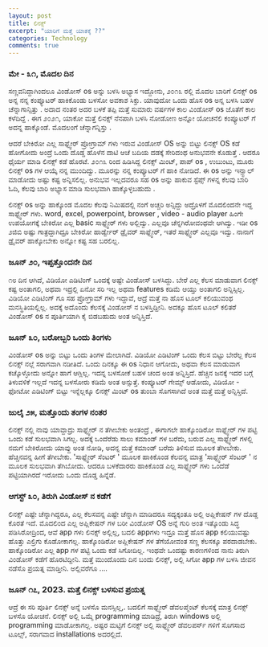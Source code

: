 ```yaml
---
layout: post
title: ಲಿನಕ್ಸ್
excerpt: "ಯಾರಿಗೆ ಮತ್ತೆ ಯಾತಕ್ಕೆ ??"
categories: Technology
comments: true
---
```


### **ಮೇ - ೩೧, ಮೊದಲ ದಿನ** <br>
<p> ಸಣ್ಣವನಿದ್ದಾಗಿಂದಲೂ ವಿಂಡೋಸ್ os ಅನ್ನು  ಬಳಸಿ ಅಭ್ಯಾಸ ಇದ್ದೋನು, ೨೦೧೩ ರಲ್ಲಿ ಮೊದಲ ಬಾರಿಗೆ ಲಿನಕ್ಸ್ os  ಅನ್ನ ನನ್ನ ಕಂಪ್ಯೂಟರ್ ಹಾಕಿಕೊಂಡು ಬಳಸೋ ಅವಕಾಶ ಸಿಕ್ತು. ಯಾವುದೋ ಒಂದು ಹೊಸ os ಅನ್ನ ಬಳಸಿ ಬಹಳ ಚೆನ್ನಾಗಾನ್ಸಿತ್ತು  . ಅದಾದ ನಂತರ ಅದರ ಬಳಕೆ ತಪ್ಪಿ ಮತ್ತೆ ಸುಮಾರು ವರ್ಷಗಳ ಕಾಲ ವಿಂಡೋಸ್ os ಜೊತೆಗೆ ಕಾಲ ಕಳೆದಿದ್ದೆ . ಈಗ ೨೦೨೧, ಯಾಕೋ ಮತ್ತೆ ಲಿನಕ್ಸ್ ನೆನಪಾಗಿ ಬಳಸಿ ನೋಡೋಣ ಅನ್ನೋ ಯೋಚನೆಲಿ ಕಂಪ್ಯೂಟರ್ ಗೆ ಅದನ್ನ ಹಾಕ್ಕೊಂಡೆ. ಮೊದಲಂಗೆ ಚೆನ್ನಾಗನ್ನಿಸ್ತು . </p>

<p>
ಆದರೆ ಬೇಕಿರೋ ಎಲ್ಲ ಸಾಫ್ಟ್ವೇರ್ ಪ್ರೋಗ್ರಾಮ್ ಗಳು ಇರುವ ವಿಂಡೋಸ್ OS   ಅನ್ನು ಬಿಟ್ಟು ಲಿನಕ್ಸ್ OS  ಕಡೆ ಹೋಗೋದು ಅಂದ್ರೆ ಒಂದು ದೊಡ್ಡ ಹೊಳೆನ ದಾಟಿ ಆಚೆ ಬದಿಯ ದಡಕ್ಕೆ ಸೇರಿದಂಥ ಅನುಭವನೇ ಕೊಡುತ್ತೆ . ಆದರೂ ಧೈರ್ಯ ಮಾಡಿ ಲಿನಕ್ಸ್ ಕಡೆ ಹೊರಟೆ. 
೨೦೧೩ ರಿಂದ ಹಿಡಿಸಿದ್ದ ಲಿನಕ್ಸ್ ಮಿಂಟ್, ಪಾಪ್ os , ಉಬುಂಟು, ಮೂರು ಲಿನಕ್ಸ್ os ಗಳ ಆಯ್ಕೆ ನನ್ನ ಮುಂದಿದ್ವು. ಮೂರನ್ನು ನನ್ನ ಕಂಪ್ಯೂಟರ್ ಗೆ ಹಾಕಿ ನೋಡಿದೆ. ಈ os ಅನ್ನು ಇನ್ಸ್ಟಾಲ್ ಮಾಡೋದು ಅಷ್ಟು ಕಷ್ಟ ಅನ್ನಿಸಲಿಲ್ಲ. ಅನುಭವ ಇಲ್ಲದವರೂ ಸಹ os ಅನ್ನು ಹಾಕುವ ಸ್ಟೆಪ್ಸ್ ಗಳನ್ನ ಕೆಲವು ಬಾರಿ ಓದಿ, ಕೆಲವು ಬಾರಿ ಅಭ್ಯಾಸ ಮಾಡಿ ಸುಲಭವಾಗಿ ಹಾಕ್ಕೊಳ್ಳಬಹುದು . 
</p>

<p>ಲಿನಕ್ಸ್ os ಅನ್ನು ಹಾಕ್ಕೊಂಡ ಮೊದಲ ಕೆಲವು ನಿಮಿಷದಲ್ಲಿ ನಂಗೆ ಅಚ್ಚರಿ ಅನ್ಸಿದ್ದು ಅದ್ರೊಳಗೆ ಮೊದಲಿಂದನೇ ಇದ್ದ ಸಾಫ್ಟ್ವೇರ್ ಗಳು. word, excel, powerpoint, browser , video - audio player ಹಿಂಗೇ ಉಪಯೋಗಕ್ಕೆ ಬೇಕಿರೋ ಎಲ್ಲ basic ಸಾಫ್ಟ್ವೇರ್ ಗಳು ಅಲ್ಲಿದ್ವು. ಎಲ್ಲವೂ ಚೆನ್ನಗಿರೋವಂಥವೇ ಆಗಿದ್ವು. ಇಡೀ os ೨ಜಿಬಿ ಅಷ್ಟು ಗಾತ್ರದ್ದಾಗಿದ್ರೂ ಬೇಕಿರೋ ಹಾರ್ಡ್ವೇರ್ ಡ್ರೈವರ್ ಸಾಫ್ಟ್ವೇರ್, ಇತರೆ ಸಾಫ್ಟ್ವೇರ್ ಎಲ್ಲವೂ ಇದ್ವು. ನಾನಾಗೆ ಡ್ರೈವರ್ ಹಾಕ್ಕೋಬೇಕು ಅನ್ನೋ ಕಷ್ಟ ಸಹ ಬರಲಿಲ್ಲ. 
</p>

### **ಜೂನ್ ೨೦, ಇಪ್ಪತ್ತೊಂದನೇ ದಿನ** <br>
<p> ೧೮ ದಿನ ಆಗಿದೆ, ವಿಡಿಯೋ ಎಡಿಟಿಂಗ್ ಒಂದಕ್ಕೆ ಅಷ್ಟೇ ವಿಂಡೋಸ್ ಬಳಸಿದ್ದು. ಬೇರೆ ಎಲ್ಲ ಕೆಲಸ ಮಾಡುವಾಗ ಲಿನಕ್ಸ್ ಕಷ್ಟ ಅಂತಾಗಲಿ, ಅಥವಾ ಇದ್ರಲ್ಲಿ ಏನೋ ಸರಿ ಇಲ್ಲ ಅಥವಾ features ಕಡಿಮೆ ಆಯ್ತು ಅಂತಾಗಲಿ ಅನ್ನಿಸ್ಸಿಲ್ಲ. ವಿಡಿಯೋ ಎಡಿಟಿಂಗ್ ಗೂ ಸಹ ಪ್ರೋಗ್ರಾಮ್ ಗಳು ಇದ್ದಾವೆ, ಆದ್ರೆ ಮತ್ತೆ ನಾ ಹೊಸ ಟೂಲ್ ಕಲಿಯುವಂಥ ಮನಸ್ಥಿತಿಯಲ್ಲಿಲ್ಲ. ಅದಕ್ಕೆ ಅದೊಂದು ಕೆಲಸಕ್ಕೆ ವಿಂಡೋಸ್ ನ ಬಳಸ್ತಿದ್ದೀನಿ. ಅದಕ್ಕೂ ಹೊಸ ಟೂಲ್ ಕಲಿತರೆ ವಿಂಡೋಸ್ os  ನ ಪೂರ್ತಿಯಾಗಿ ಕೈ ಬಿಡಬಹುದು  ಅಂತ ಅನ್ನಿಸ್ತಿದೆ. </p>

### **ಜೂನ್ ೩೦, ಬರೋಬ್ಬರಿ ಒಂದು ತಿಂಗಳು** <br>

<p> ವಿಂಡೋಸ್ os ಅನ್ನು ಬಿಟ್ಟು ಒಂದು ತಿಂಗಳ ಮೇಲಾಗಿದೆ. ವಿಡಿಯೋ ಎಡಿಟಿಂಗ್ ಒಂದು ಕೆಲಸ ಬಿಟ್ಟು ಬೇರೆಲ್ಲ ಕೆಲಸ ಲಿನಕ್ಸ್ ನಲ್ಲೆ ಸರಾಗವಾಗಿ ನಡೀತಿದೆ. ಒಂದು ದಿನಕ್ಕೂ ಈ os ನಿಧಾನ ಆಗೋದು, ಅಥವಾ ಕೆಲಸ ಮಾಡುವಾಗ ಕಚ್ಕೊಳ್ಳೋದು ಅನ್ನೋ ಹಾಗೆ ಆಗ್ಲಿಲ್ಲ. ಇದನ್ನ ಬಳಸೋಕೆ ಬಹಳ ಚಂದ ಅಂತ ಅನ್ನಿಸ್ತಿದೆ. ಹೆಚ್ಚಿನ ಜನಕ್ಕೆ ಇದರ ಬಗ್ಗೆ ತಿಳುವಳಿಕೆ ಇಲ್ಲದೆ ಇದನ್ನ ಬಳಸೋರು ಕಡಿಮೆ ಅಂತ ಅನ್ಸುತ್ತೆ. ಕಂಪ್ಯೂಟರ್ ಗೇಮ್ಸ್  ಆಡೋದು, ವಿಡಿಯೋ - ಫೋಟೋ ಎಡಿಟಿಂಗ್ ಬಿಟ್ಟು ಇನ್ನೆಲ್ಲಕ್ಕೂ ಲಿನಕ್ಸ್ ಮಿಂಟ್ os ತುಂಬಾ ಸೊಗಸಾಗಿದೆ ಅಂತ ಮತ್ತೆ ಮತ್ತೆ ಅನ್ನಿಸ್ತಿದೆ.  
</p>

### **ಜುಲೈ ೨೫, ಮತ್ತೊಂದು ತಂಗಳ ನಂತರ** <br>

<p> ಲಿನಕ್ಸ್ ನಲ್ಲಿ ನಾವು ಯಾವ್ದಾದ್ರು ಸಾಫ್ಟ್ವೇರ್ ನ ತೆಗೀಬೇಕು ಅಂತಂದ್ರೆ , ಈಗಾಗಲೇ ಹಾಕ್ಕೊಂಡಿರೋ ಸಾಫ್ಟ್ವೇರ್ ಗಳ ಪಟ್ಟಿ ಒಂದು ಕಡೆ ಸುಲಭವಾಗಿ ಸಿಗಲ್ಲ. 
ಅದಕ್ಕೆ ಒಂದೆರೆಡು ಸಾಲು ಕಮಾಂಡ್ ಗಳ  ಬರೆದು, ಬರುವ ಎಲ್ಲ ಸಾಫ್ಟ್ವೇರ್  ಗಳಲ್ಲಿ ನಮಗೆ ಬೇಕಿರೋದು ಯಾವ್ದು ಅಂತ ನೋಡಿ, ಅದನ್ನ ಮತ್ತೆ ಕಮಾಂಡ್ ಬರೆದು ತಿಳಿಸುವ ಮೂಲಕ ತೆಗೀಬೇಕು. ಹೆಚ್ಚಿನವನ್ನ ಹೀಗೆ ತೆಗೀಬೇಕು. 'ಸಾಫ್ಟ್ವೇರ್ ಸೆಂಟರ್ ' ಮೂಲಕ ಹಾಕಿಕೊಂಡ ಕೆಲವನ್ನ ಮಾತ್ರ 'ಸಾಫ್ಟ್ವೇರ್ ಸೆಂಟರ್ ' ನ ಮೂಲಕ ಸುಲಭವಾಗಿ ತೆಗಿಬೋದು. ಆದರೂ ಬಳಕೆದಾರರು ಹಾಕಿಕೊಂಡ ಎಲ್ಲ ಸಾಫ್ಟ್ವೇರ್ ಗಳು ಒಂದೆಡೆ ಪಟ್ಟಿಯಾಗಿರದೆ ಇರೋದು ಒಂದು ದೊಡ್ಡ ಹಿನ್ನೆಡೆ. 
</p>

### **ಆಗಸ್ಟ್ ೩೦, ತಿರುಗಿ ವಿಂಡೋಸ್ ನ ಕಡೆಗೆ** <br>
<p> ಲಿನಕ್ಸ್ ಎಷ್ಟೇ ಚೆನ್ನಾಗಿದ್ದರೂ, ಎಲ್ಲ ಕೆಲಸವನ್ನ ಎಷ್ಟೇ ಚೆನ್ನಾಗಿ ಮಾಡಿದರೂ ಸದ್ಯಕ್ಕಂತೂ ಅಲ್ಲಿ ಅಪ್ಲಿಕೇಷನ್ ಗಳ ದೊಡ್ಡ ಕೊರತೆ ಇದೆ. ಮೊದಲಿಂದ ಎಲ್ಲ ಅಪ್ಲಿಕೇಷನ್ ಗಳ ಬರೀ ವಿಂಡೋಸ್ OS ಅನ್ನೆ ಗುರಿ ಅಂತ ಇತ್ಕೊಂಡು ಸಿದ್ಧ ಪಡಿಸಿರೋದ್ರಿಂದ, ಆವೆ app ಗಳು ಲಿನಕ್ಸ್ ಅಲ್ಲಿಲ್ಲ, ಬದಲಿ appಗಳು ಇದ್ರೂ ಮತ್ತೆ ಹೊಸ app ಕಲಿಯುವಷ್ಟು ಹೊತ್ತು ಎಲ್ರಿಗು ಕೊಡೋಕಾಗಲ್ಲ. ಹಾಕ್ಕೊಂಡಿರೋ ಅಪ್ಲಿಕೇಷನ್ ಗಳ ತೆಗೆಯೋವಂತ ಸಣ್ಣ ಕೆಲಸಕ್ಕೂ ಪರದಾಡಬೇಕು. ಹಾಕ್ಕೊಂಡಿರೋ ಎಲ್ಲ app ಗಳ ಪಟ್ಟಿ ಒಂದು ಕಡೆ ಸಿಗೋದಿಲ್ಲ. ಇಂಥವೇ ಒಂದಷ್ಟು ಕಾರಣಗಳಿಂದ ನಾನು ತಿರುಗಿ ವಿಂಡೋಸ್ ಕಡೆಗೆ ಹೊರಟಿದ್ದೀನಿ. ಮತ್ತೆ ಮುಂದೊಂದು ದಿನ ಬಂದು ಲಿನಕ್ಸ್, ಅಲ್ಲಿ ಸಿಗೋ app ಗಳ ಬಳಸಿ ಜೀವನ ನಡೆಸೊ ಪ್ರಯತ್ನ ಮಾಡ್ತೀನಿ. ಅಲ್ಲಿವರೆಗೂ ....
</p>

### **ಜೂನ್ ೧೭, 2023. ಮತ್ತೆ ಲಿನಕ್ಸ್ ಬಳಸುವ ಪ್ರಯತ್ನ** <br>
<p> ಆದ್ರೆ ಈ ಸರಿ ಪೂರ್ತಿ ಲಿನಕ್ಸ್ ಅನ್ನೆ ಬಳಸೊ ಮನಸ್ಸಿಲ್ಲ,. ಬದಲಿಗೆ ಸಾಫ್ಟ್ವೇರ್ ಡೆವಲಪ್ಮೆಂಟ್ ಕೆಲಸಕ್ಕೆ ಮಾತ್ರ ಲಿನಕ್ಸ್ ಬಳಸೊ ಯೋಚನೆ. ಲಿನಕ್ಸ್ ಅಲ್ಲಿ ಒಮ್ಮೆ programming ಮಾಡಿದ್ರೆ, ತಿರುಗಿ windows ಅಲ್ಲಿ programming ಮಾಡೋಕಾಗಲ್ಲ.
  ಅಷ್ಟರ ಮಟ್ಟಿಗೆ ಲಿನಕ್ಸ್ ಅಲ್ಲಿ ಸಾಫ್ಟ್ವೇರ್ ಡೆವಲಪರ್ಸ್ ಗಳಿಗೆ ಸೊಗಸಾದ ಟೂಲ್ಸ್, ಸರಾಗವಾದ installations ಅದರಲ್ಲಿದೆ.
</p>
